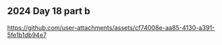 ## 2024 Day 18 part b

https://github.com/user-attachments/assets/cf74008e-aa85-4130-a391-5fe1b1db94e7
